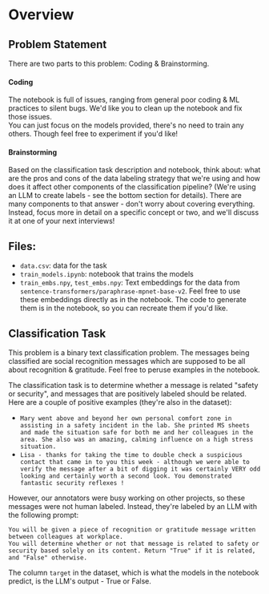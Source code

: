# Overview

## Problem Statement
There are two parts to this problem: Coding & Brainstorming.
#### Coding
The notebook is full of issues, ranging from general poor coding & ML practices to silent bugs. We'd like you to clean up the notebook and fix those issues.    
You can just focus on the models provided, there's no need to train any others. Though feel free to experiment if you'd like!  
#### Brainstorming
Based on the classification task description and notebook, think about: what are the pros and cons of the data labeling strategy that we're using and how does it affect other components of the classification pipeline? (We're using an LLM to create labels - see the bottom section for details). 
There are many components to that answer - don't worry about covering everything. Instead, focus more in detail on a specific concept or two, and we'll discuss it at one of your next interviews!

## Files:
* `data.csv`: data for the task
* `train_models.ipynb`: notebook that trains the models
* `train_embs.npy`, `test_embs.npy`: Text embeddings for the data from `sentence-transformers/paraphrase-mpnet-base-v2`. Feel free to use these embeddings directly as in the notebook. The code to generate them is in the notebook, so you can recreate them if you'd like.


## Classification Task
This problem is a binary text classification problem. The messages being classified are social recognition messages which are supposed to be all about recognition & gratitude. Feel free to peruse examples in the notebook.  

The classification task is to determine whether a message is related "safety or security", and messages that are positively labeled should be related. Here are a couple of positive examples (they're also in the dataset):
* `Mary went above and beyond her own personal comfort zone in assisting in a safety incident in the lab. She printed MS sheets and made the situation safe for both me and her colleagues in the area. She also was an amazing, calming influence on a high stress situation.`
* `Lisa - thanks for taking the time to double check a suspicious contact that came in to you this week - although we were able to verify the message after a bit of digging it was certainly VERY odd looking and certainly worth a second look. You demonstrated fantastic security reflexes !`


However, our annotators were busy working on other projects, so these messages were not human labeled. Instead, they're labeled by an LLM with the following prompt:  
```
You will be given a piece of recognition or gratitude message written between colleagues at workplace.
You will determine whether or not that message is related to safety or security based solely on its content. Return "True" if it is related, and "False" otherwise.
```
The column `target` in the dataset, which is what the models in the notebook predict, is the LLM's output - True or False.
